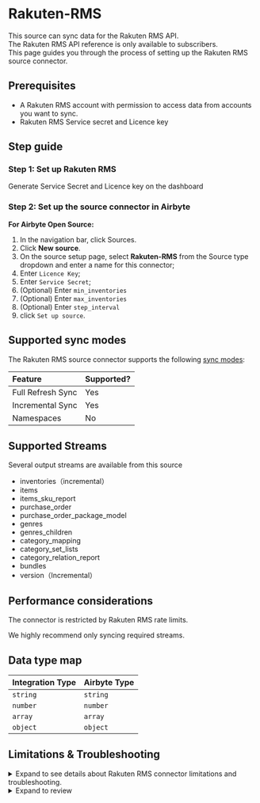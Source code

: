 # Rakuten-RMS

This source can sync data for the Rakuten RMS API.  
The Rakuten RMS API reference is only available to subscribers.  
This page guides you through the process of setting up the Rakuten RMS source connector.

## Prerequisites

- A Rakuten RMS account with permission to access data from accounts you want to sync.
- Rakuten RMS Service secret and Licence key 

## Step guide

### Step 1: Set up Rakuten RMS

Generate Service Secret and Licence key on the dashboard

### Step 2: Set up the source connector in Airbyte

<!-- env:oss -->

**For Airbyte Open Source:**

1. In the navigation bar, click Sources.
2. Click **New source**.
3. On the source setup page, select **Rakuten-RMS** from the Source type dropdown and enter a name for this connector;
4. Enter `Licence Key`;
5. Enter `Service Secret`;
6. (Optional) Enter `min_inventories`
7. (Optional) Enter `max_inventories`
8. (Optional) Enter `step_interval`
7. click `Set up source`.
<!-- /env:oss -->

## Supported sync modes

The Rakuten RMS source connector supports the following [sync modes](https://docs.airbyte.com/cloud/core-concepts#connection-sync-modes):

| Feature           | Supported? |
| :---------------- | :--------- |
| Full Refresh Sync | Yes        |
| Incremental Sync  | Yes        |
| Namespaces        | No         |

## Supported Streams

Several output streams are available from this source

- inventories（incremental）
- items
- items_sku_report
- purchase_order
- purchase_order_package_model
- genres
- genres_children
- category_mapping
- category_set_lists
- category_relation_report
- bundles
- version（Incremental）

## Performance considerations

The connector is restricted by Rakuten RMS rate limits.

We highly recommend only syncing required streams.

## Data type map

| Integration Type | Airbyte Type |
| :--------------- | :----------- |
| `string`         | `string`     |
| `number`         | `number`     |
| `array`          | `array`      |
| `object`         | `object`     |

## Limitations & Troubleshooting

<details>
<summary>Expand to see details about Rakuten RMS connector limitations and troubleshooting.</summary>

### Connector limitations

#### Rate limiting

Rakuten RMS has rate limit restrictions

| API | Limit | Notes |
| :--------------- | :----------- | :------------- |
| inventories      | 5 per second | |
| items            | 5 per second | | 
| version          | 1 per second | |
| genres           | 1 per second | | 
| category_mapping       | 5 per second | | 
| category_relation_report | 1 per second |
| category_set_lists | 1 per second | |
| purchase order   | 1 per second | |
| bundles          | 1 per second | |

### Troubleshooting

- Check out common troubleshooting issues for the Rakuten RMS source connector on our Airbyte Forum [here](https://github.com/airbytehq/airbyte/discussions).

</details>

</HideInUI>


<details>
  <summary>Expand to review</summary>
</details>